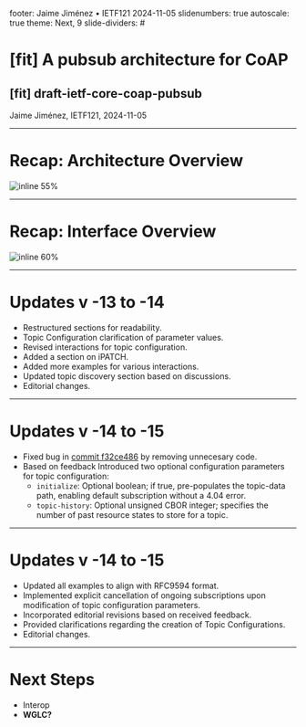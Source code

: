 footer: Jaime Jiménez • IETF121 2024-11-05
slidenumbers: true
autoscale: true
theme: Next, 9
slide-dividers: #

# [fit] A pubsub architecture for CoAP
## [fit] draft-ietf-core-coap-pubsub

Jaime Jiménez, IETF121, 2024-11-05

---

# Recap: Architecture Overview

![inline 55%](/Users/ejajimn/Desktop/image-1.png)

---

# Recap: Interface Overview

![inline 60%](/Users/ejajimn/Desktop/image-2.png)

---

# Updates v -13 to -14

- Restructured sections for readability.
- Topic Configuration clarification of parameter values.
- Revised interactions for topic configuration.
- Added a section on iPATCH.
- Added more examples for various interactions.
- Updated topic discovery section based on discussions.
- Editorial changes.

---

# Updates v -14 to -15

- Fixed bug in [commit f32ce486](https://github.com/jaimejim/aiocoap-pubsub-broker/commit/f32ce4866a81319238d6e905de439c9410cce175) by removing unnecesary code.
- Based on feedback Introduced two optional configuration parameters for topic configuration:
  - `initialize`: Optional boolean; if true, pre-populates the topic-data path, enabling default subscription without a 4.04 error.
  - `topic-history`: Optional unsigned CBOR integer; specifies the number of past resource states to store for a topic.

---

# Updates v -14 to -15

- Updated all examples to align with RFC9594 format.
- Implemented explicit cancellation of ongoing subscriptions upon modification of topic configuration parameters.
- Incorporated editorial revisions based on received feedback.
- Provided clarifications regarding the creation of Topic Configurations.
- Editorial changes.

---

# Next Steps

- Interop
- **WGLC?**
